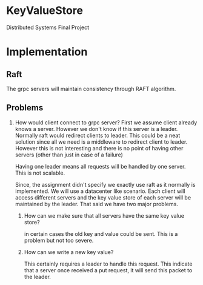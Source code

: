 # KeyValueStore
Distributed Systems Final Project


# Implementation

## Raft
The grpc servers will maintain consistency through RAFT algorithm. 

## Problems
1. How would client connect to grpc server?
    First we assume client already knows a server. However we don't know if this server is a leader. Normally raft would redirect clients to leader. This could be a neat solution since all we need is a middleware to redirect client to leader. However this is not interesting and there is no point of having other servers (other than just in case of a failure)

    Having one leader means all requests will be handled by one server. This is not scalable.

    Since, the assignment didn't specify we exactly use raft as it normally is implemented. We will use a datacenter like scenario. Each client will access different servers and the key value store of each server will be maintained by the leader. That said we have two major problems.

    1. How can we make sure that all servers have the same key value store?
        
        in certain cases the old key and value could be sent. This is a problem but not too severe.
        

    2. How can we write a new key value?

        This certainly requires a leader to handle this request. This indicate that a server once received a put request, it will send this packet to the leader. 

